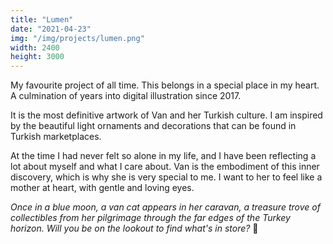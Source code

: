 ```yaml
---
title: "Lumen"
date: "2021-04-23"
img: "/img/projects/lumen.png"
width: 2400
height: 3000
---
```


My favourite project of all time. This belongs in a special place in my heart. A culmination of years into digital illustration since 2017.

It is the most definitive artwork of Van and her Turkish culture. I am inspired by the beautiful light ornaments and decorations that can be found in Turkish marketplaces.

At the time I had never felt so alone in my life, and I have been reflecting a lot about myself and what I care about. Van is the embodiment of this inner discovery, which is why she is very special to me. I want to her to feel like a mother at heart, with gentle and loving eyes.

_Once in a blue moon, a van cat appears in her caravan, a treasure trove of collectibles from her pilgrimage through the far edges of the Turkey horizon. Will you be on the lookout to find what's in store?_ 🌙
